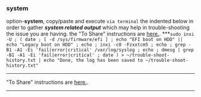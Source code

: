 ### system
option-**system**, 
copy/paste and execute `via terminal` the indented below in order to gather **_system related output_** which may help in trouble-shooting the issue you are having. the "To Share" instructions are [here.](https://github.com/two-dogs/the-kennel/blob/master/to-share.md).
***`
sudo inxi -U ;
(
  date ;
  [ -d /sys/firmware/efi ] ;
  echo "EFI boot on HDD" || echo "Legacy boot on HDD" ;
  echo ;
  inxi -c0 -Fzxxtcm5 ;
  echo ;
  grep -B1 -A1 -Ei 'fail|error|critical' /var/log/syslog ;
  echo ;
  dmesg | grep -B1 -A1 -Ei 'fail|error|critical' ;
  date
  ) > ~/trouble-shoot-history.txt | echo "Done, the log has been saved to ~/trouble-shoot-history.txt"
`
***
 "To Share" instructions are [here.](https://github.com/two-dogs/the-kennel/blob/master/to-share.md).
***
